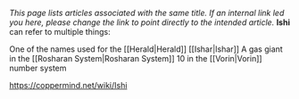 *This  page lists articles associated with the same title.  If an internal link led you here, please change the link to point directly to the intended article.*
**Ishi** can refer to multiple things:

One of the names used for the [[Herald\|Herald]] [[Ishar\|Ishar]]
A gas giant in the [[Rosharan System\|Rosharan System]]
10 in the [[Vorin\|Vorin]] number system


https://coppermind.net/wiki/Ishi